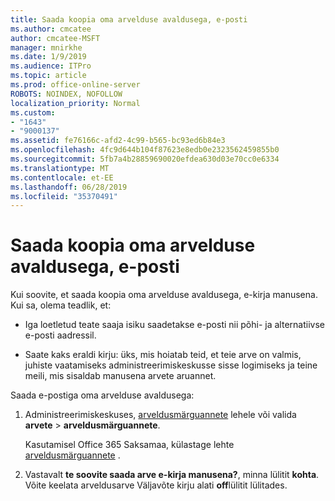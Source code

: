```yaml
---
title: Saada koopia oma arvelduse avaldusega, e-posti
ms.author: cmcatee
author: cmcatee-MSFT
manager: mnirkhe
ms.date: 1/9/2019
ms.audience: ITPro
ms.topic: article
ms.prod: office-online-server
ROBOTS: NOINDEX, NOFOLLOW
localization_priority: Normal
ms.custom:
- "1643"
- "9000137"
ms.assetid: fe76166c-afd2-4c99-b565-bc93ed6b84e3
ms.openlocfilehash: 4fc9d644b104f87623e8edb0e2323562459855b0
ms.sourcegitcommit: 5fb7a4b28859690020efdea630d03e70cc0e6334
ms.translationtype: MT
ms.contentlocale: et-EE
ms.lasthandoff: 06/28/2019
ms.locfileid: "35370491"
---
```

# <a name="receive-copy-of-your-billing-statement-in-email"></a>Saada koopia oma arvelduse avaldusega, e-posti

Kui soovite, et saada koopia oma arvelduse avaldusega, e-kirja manusena. Kui sa, olema teadlik, et:
  
- Iga loetletud teate saaja isiku saadetakse e-posti nii põhi- ja alternatiivse e-posti aadressil.

- Saate kaks eraldi kirju: üks, mis hoiatab teid, et teie arve on valmis, juhiste vaatamiseks administreerimiskeskusse sisse logimiseks ja teine meili, mis sisaldab manusena arvete aruannet.

Saada e-postiga oma arvelduse avaldusega:
  
1. Administreerimiskeskuses, [arveldusmärguannete](https://go.microsoft.com/fwlink/p/?linkid=853212) lehele või valida **arvete** \> **arveldusmärguannete**.

    Kasutamisel Office 365 Saksamaa, külastage lehte [arveldusmärguannete](https://go.microsoft.com/fwlink/p/?linkid=853213) .

2. Vastavalt **te soovite saada arve e-kirja manusena?**, minna lülitit **kohta**. Võite keelata arveldusarve Väljavõte kirju alati **off**lülitit lülitades.
